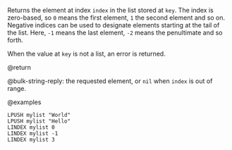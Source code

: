 Returns the element at index `index` in the list stored at `key`. The index is
zero-based, so `0` means the first element, `1` the second element and so on.
Negative indices can be used to designate elements starting at the tail of the
list. Here, `-1` means the last element, `-2` means the penultimate and so
forth.

When the value at `key` is not a list, an error is returned.

@return

@bulk-string-reply: the requested element, or `nil` when `index` is out of
range.

@examples

```cli
LPUSH mylist "World"
LPUSH mylist "Hello"
LINDEX mylist 0
LINDEX mylist -1
LINDEX mylist 3
```
